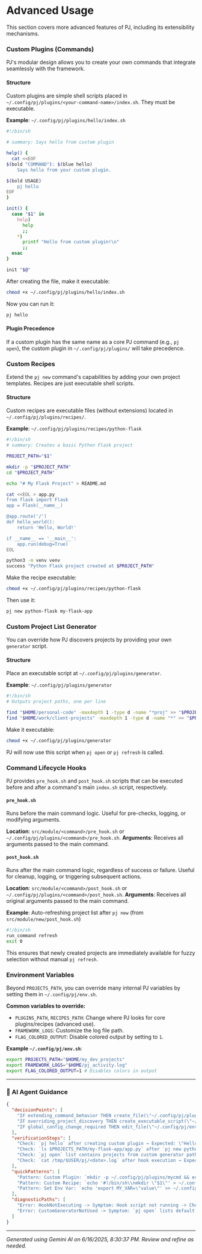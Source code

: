# Advanced Usage

This section covers more advanced features of PJ, including its extensibility mechanisms.

### Custom Plugins (Commands)
PJ's modular design allows you to create your own commands that integrate seamlessly with the framework.

#### Structure
Custom plugins are simple shell scripts placed in `~/.config/pj/plugins/<your-command-name>/index.sh`. They must be executable.

**Example**: `~/.config/pj/plugins/hello/index.sh`
```sh
#!/bin/sh

# summary: Says hello from custom plugin

help() {
  cat <<EOF
$(bold "COMMAND"): $(blue hello)
    Says hello from your custom plugin.

$(bold USAGE)
    pj hello
EOF
}

init() {
  case "$1" in
    help)
      help
      ;;
    *)
      printf "Hello from custom plugin!\n"
      ;;
  esac
}

init "$@"
```

After creating the file, make it executable:
```sh
chmod +x ~/.config/pj/plugins/hello/index.sh
```
Now you can run it:
```sh
pj hello
```

#### Plugin Precedence
If a custom plugin has the same name as a core PJ command (e.g., `pj open`), the custom plugin in `~/.config/pj/plugins/` will take precedence.

### Custom Recipes
Extend the `pj new` command's capabilities by adding your own project templates. Recipes are just executable shell scripts.

#### Structure
Custom recipes are executable files (without extensions) located in `~/.config/pj/plugins/recipes/`.

**Example**: `~/.config/pj/plugins/recipes/python-flask`
```sh
#!/bin/sh
# summary: Creates a basic Python Flask project

PROJECT_PATH="$1"

mkdir -p "$PROJECT_PATH"
cd "$PROJECT_PATH"

echo "# My Flask Project" > README.md

cat <<EOL > app.py
from flask import Flask
app = Flask(__name__)

@app.route('/')
def hello_world():
    return 'Hello, World!'

if __name__ == '__main__':
    app.run(debug=True)
EOL

python3 -m venv venv
success "Python Flask project created at $PROJECT_PATH"
```

Make the recipe executable:
```sh
chmod +x ~/.config/pj/plugins/recipes/python-flask
```
Then use it:
```sh
pj new python-flask my-flask-app
```

### Custom Project List Generator
You can override how PJ discovers projects by providing your own `generator` script.

#### Structure
Place an executable script at `~/.config/pj/plugins/generator`.

**Example**: `~/.config/pj/plugins/generator`
```sh
#!/bin/sh
# Outputs project paths, one per line

find "$HOME/personal-code" -maxdepth 1 -type d -name "*proj" >> "$PROJECTS_LIST"
find "$HOME/work/client-projects" -maxdepth 1 -type d -name "*" >> "$PROJECTS_LIST"
```

Make it executable:
```sh
chmod +x ~/.config/pj/plugins/generator
```
PJ will now use this script when `pj open` or `pj refresh` is called.

### Command Lifecycle Hooks
PJ provides `pre_hook.sh` and `post_hook.sh` scripts that can be executed before and after a command's main `index.sh` script, respectively.

#### `pre_hook.sh`
Runs before the main command logic. Useful for pre-checks, logging, or modifying arguments.

**Location**: `src/module/<command>/pre_hook.sh` or `~/.config/pj/plugins/<command>/pre_hook.sh`.
**Arguments**: Receives all arguments passed to the main command.

#### `post_hook.sh`
Runs after the main command logic, regardless of success or failure. Useful for cleanup, logging, or triggering subsequent actions.

**Location**: `src/module/<command>/post_hook.sh` or `~/.config/pj/plugins/<command>/post_hook.sh`.
**Arguments**: Receives all original arguments passed to the main command.

**Example**: Auto-refreshing project list after `pj new` (from `src/module/new/post_hook.sh`)
```sh
#!/bin/sh
run_command refresh
exit 0
```
This ensures that newly created projects are immediately available for fuzzy selection without manual `pj refresh`.

### Environment Variables
Beyond `PROJECTS_PATH`, you can override many internal PJ variables by setting them in `~/.config/pj/env.sh`.

**Common variables to override:**
*   `PLUGINS_PATH`, `RECIPES_PATH`: Change where PJ looks for core plugins/recipes (advanced use).
*   `FRAMEWORK_LOGS`: Customize the log file path.
*   `FLAG_COLORED_OUTPUT`: Disable colored output by setting to `1`.

**Example `~/.config/pj/env.sh`**:
```sh
export PROJECTS_PATH="$HOME/my_dev_projects"
export FRAMEWORK_LOGS="$HOME/pj_activity.log"
export FLAG_COLORED_OUTPUT=1 # Disables colors in output
```

---
### 🤖 AI Agent Guidance

```json
{
  "decisionPoints": [
    "IF extending_command_behavior THEN create_file(\"~/.config/pj/plugins/<command>/pre_hook.sh\") OR create_file(\"~/.config/pj/plugins/<command>/post_hook.sh\")",
    "IF overriding_project_discovery THEN create_executable_script(\"~/.config/pj/plugins/generator\") that_outputs_paths",
    "IF global_config_change_required THEN edit_file(\"~/.config/pj/env.sh\")"
  ],
  "verificationSteps": [
    "Check: `pj hello` after creating custom plugin → Expected: \"Hello from custom plugin!\"",
    "Check: `ls $PROJECTS_PATH/my-flask-app/app.py` after `pj new python-flask my-flask-app` → Expected: File exists with Flask code",
    "Check: `pj open` list contains projects from custom generator paths → Expected: Projects from `find \"$HOME/personal-code\"` are listed.",
    "Check: `cat /tmp/$USER/pj/<date>.log` after hook execution → Expected: Log entries from hook script"
  ],
  "quickPatterns": [
    "Pattern: Custom Plugin: `mkdir -p ~/.config/pj/plugins/mycmd && echo '#!/bin/sh\\ninit(){ printf \"Hello\\n\"; }\\ninit \"$@\"' > ~/.config/pj/plugins/mycmd/index.sh && chmod +x ~/.config/pj/plugins/mycmd/index.sh`",
    "Pattern: Custom Recipe: `echo '#!/bin/sh\\nmkdir \"$1\"' > ~/.config/pj/plugins/recipes/myrecipe && chmod +x ~/.config/pj/plugins/recipes/myrecipe`",
    "Pattern: Set Env Var: `echo 'export MY_VAR=\"value\"' >> ~/.config/pj/env.sh`"
  ],
  "diagnosticPaths": [
    "Error: HookNotExecuting -> Symptom: Hook script not running -> Check: Hook file path, execute permissions, `_run_hook` call in `src/index.sh` -> Fix: Correct path, `chmod +x`, verify `_run_hook` logic.",
    "Error: CustomGeneratorNotUsed -> Symptom: `pj open` lists default paths -> Check: `~/.config/pj/plugins/generator` existence and execute permissions -> Fix: Ensure file exists and is executable."
  ]
}
```

---
*Generated using Gemini AI on 6/16/2025, 8:30:37 PM. Review and refine as needed.*